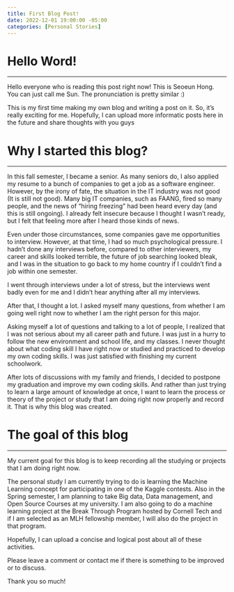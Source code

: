 ```yaml
---
title: First Blog Post!
date: 2022-12-01 19:00:00 -05:00
categories: [Personal Stories]
---
```


# Hello Word!
---
Hello everyone who is reading this post right now! This is Seoeun Hong. You can just call me Sun. The pronunciation is pretty similar :)

This is my first time making my own blog and writing a post on it. So, it’s really exciting for me. Hopefully, I can upload more informatic posts here in the future and share thoughts with you guys

# Why I started this blog?
---
In this fall semester, I became a senior. As many seniors do, I also applied my resume to a bunch of companies to get a job as a software engineer. However, by the irony of fate, the situation in the IT industry was not good (It is still not good). Many big IT companies, such as FAANG, fired so many people, and the news of “hiring freezing” had been heard every day (and this is still ongoing). I already felt insecure because I thought I wasn’t ready, but I felt that feeling more after I heard those kinds of news.

Even under those circumstances, some companies gave me opportunities to interview. However, at that time, I had so much psychological pressure. I hadn’t done any interviews before, compared to other interviewers, my career and skills looked terrible, the future of job searching looked bleak, and I was in the situation to go back to my home country if I couldn’t find a job within one semester.

I went through interviews under a lot of stress, but the interviews went badly even for me and I didn’t hear anything after all my interviews.

After that, I thought a lot. I asked myself many questions, from whether I am going well right now to whether I am the right person for this major.

Asking myself a lot of questions and talking to a lot of people, I realized that I was not serious about my all career path and future. I was just in a hurry to follow the new environment and school life, and my classes. I never thought about what coding skill I have right now or studied and practiced to develop my own coding skills. I was just satisfied with finishing my current schoolwork. 

After lots of discussions with my family and friends, I decided to postpone my graduation and improve my own coding skills. And rather than just trying to learn a large amount of knowledge at once, I want to learn the process or theory of the project or study that I am doing right now properly and record it. That is why this blog was created.

# The goal of this blog
---
My current goal for this blog is to keep recording all the studying or projects that I am doing right now. 

The personal study I am currently trying to do is learning the Machine Learning concept for participating in one of the Kaggle contests. 
Also in the Spring semester, I am planning to take Big data, Data management, and Open Source Courses at my university.
I am also going to do a machine learning project at the Break Through Program hosted by Cornell Tech and if I am selected as an MLH fellowship member, I will also do the project in that program. 

Hopefully, I can upload a concise and logical post about all of these activities.

Please leave a comment or contact me if there is something to be improved or to discuss.

Thank you so much!

